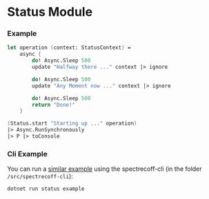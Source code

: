 # Status Module

### Example
```fs
let operation (context: StatusContext) =
    async {
        do! Async.Sleep 500
        update "Halfway there ..." context |> ignore

        do! Async.Sleep 500
        update "Any Moment now ..." context |> ignore

        do! Async.Sleep 500
        return "Done!"
    }

(Status.start "Starting up ..." operation) 
|> Async.RunSynchronously
|> P |> toConsole
```

### Cli Example
You can run a [similar example](../../src/spectrecoff-cli/commands/Status.fs) using the spectrecoff-cli (in the folder `/src/spectrecoff-cli`):
```fs
dotnet run status example
```